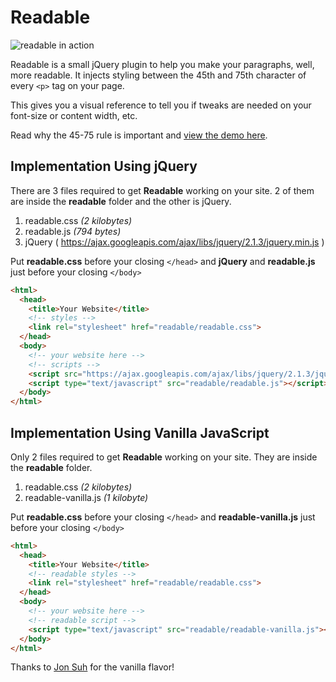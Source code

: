 # Readable

![readable in action](https://s3.amazonaws.com/f.cl.ly/items/081k1i0l1G1s090b2t2W/readable.gif)

Readable is a small jQuery plugin to help you make your paragraphs, well, more readable. It injects styling between the 45th and 75th character of every `<p>` tag on your page.

This gives you a visual reference to tell you if tweaks are needed on your font-size or content width, etc.

Read why the 45-75 rule is important and [view the demo here](http://mds.sh/readable).

## Implementation Using jQuery
There are 3 files required to get **Readable** working on your site.
2 of them are inside the **readable** folder and the other is jQuery.

1. readable.css *(2 kilobytes)*
2. readable.js *(794 bytes)*
3. jQuery ( https://ajax.googleapis.com/ajax/libs/jquery/2.1.3/jquery.min.js )


Put **readable.css** before your closing `</head>` and **jQuery** and **readable.js** just before your closing `</body>`

```html
<html>
  <head>
    <title>Your Website</title>
    <!-- styles -->
    <link rel="stylesheet" href="readable/readable.css">
  </head>
  <body>
    <!-- your website here -->
    <!-- scripts -->
    <script src="https://ajax.googleapis.com/ajax/libs/jquery/2.1.3/jquery.min.js"></script>
    <script type="text/javascript" src="readable/readable.js"></script>
  </body>
</html>
```

## Implementation Using Vanilla JavaScript
Only 2 files required to get **Readable** working on your site.
They are inside the **readable** folder.

1. readable.css *(2 kilobytes)*
2. readable-vanilla.js *(1 kilobyte)*


Put **readable.css** before your closing `</head>` and **readable-vanilla.js** just before your closing `</body>`

```html
<html>
  <head>
    <title>Your Website</title>
    <!-- readable styles -->
    <link rel="stylesheet" href="readable/readable.css">
  </head>
  <body>
    <!-- your website here -->
    <!-- readable script -->
    <script type="text/javascript" src="readable/readable-vanilla.js"></script>
  </body>
</html>
```

Thanks to [Jon Suh](http://github.com/jonsuh) for the vanilla flavor!
